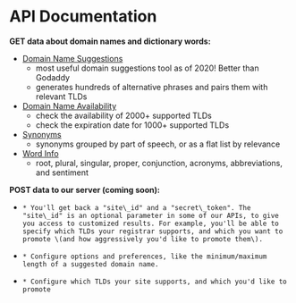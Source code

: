 # API Documentation

**GET data about domain names and dictionary words:**

* [Domain Name Suggestions](domain-name-apis.md) 
  * most useful domain suggestions tool as of 2020! Better than Godaddy
  * generates hundreds of alternative phrases and pairs them with relevant TLDs
* [Domain Name Availability](domain-name-apis.md#domain-availability)
  * check the availability of 2000+ supported TLDs
  * check the expiration date for 1000+ supported TLDs
* [Synonyms](thesaurus-apis.md#synonyms)
  * synonyms grouped by part of speech, or as a flat list by relevance
* [Word Info](thesaurus-apis.md#word-info)
  * root, plural, singular, proper, conjunction, acronyms, abbreviations, and sentiment

**POST data to our server \(coming soon\):**

* ~~~~[~~Create an account~~](account-apis.md#create-a-new-account)~~~~
  * You'll get back a "site\_id" and a "secret\_token". The "site\_id" is an optional parameter in some of our APIs, to give you access to customized results. For example, you'll be able to specify which TLDs your registrar supports, and which you want to promote \(and how aggressively you'd like to promote them\).
* ~~~~[~~Options~~](account-apis.md#options)~~~~
  * Configure options and preferences, like the minimum/maximum length of a suggested domain name.
* ~~~~[~~TLDs~~](account-apis.md#tlds)~~~~
  * Configure which TLDs your site supports, and which you'd like to promote





